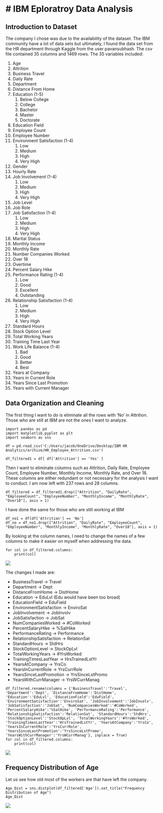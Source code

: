 # # IBM Eploratroy Data Analysis

## Introduction to Dataset

The company I chose was due to the availability of the dataset.  The IBM community have a lot of data sets but ultimately, I found the data set from the HR department through Kaggle from the user pavansubhash.  The csv file contained 35 columns and 1469 rows.  The 35 variables included:

1.	Age
2.	Attrition
3.	Business Travel
4.	Daily Rate
5.	Department 
6.	Distance From Home
7.	Education (1-5)
    1.	Below College
    2.	College
    3.	Bachelor
    4.	Master
    5.	Doctorate
8.	Education Field
9.	Employee Count
10.	Employee Number
11.	Environment Satisfaction (1-4)
    1.	Low
    2.	Medium
    3.	High
    4.	Very High
12.	Gender
13.	Hourly Rate
14.	Job Involvement (1-4)
    1.	Low
    2.	Medium
    3.	High
    4.	Very High
15.	Job Level
16.	Job Role
17.	Job Satisfaction (1-4)
    1.	Low
    2.	Medium
    3.	High
    4.	Very High
18.	Marital Status
19.	Monthly Income
20.	Monthly Rate
21.	Number Companies Worked
22.	Over 18
23.	Overtime
24.	Percent Salary Hike
25.	Performance Rating (1-4)
    1.	Low
    2.	Good
    3.	Excellent
    4.	Outstanding
26.	Relationship Satisfaction (1-4)
    1.	Low
    2.	Medium
    3.	High
    4.	Very High
27.	Standard Hours
28.	Stock Option Level
29.	Total Working Years
30.	Training Time Last Year
31.	Work Life Balance (1-4)
    1.	Bad
    2.	Good
    3.	Better
    4.	Best
32.	Years at Company
33.	Years in Current Role
34.	Years Since Last Promotion
35.	Years with Current Manager

## Data Organization and Cleaning

The first thing I want to do is eliminate all the rows with ‘No’ in Attrition.  Those who are still at IBM are not the ones I want to analyze. 

```
import pandas as pd
import matplotlib.pyplot as plt
import seaborn as sns

df = pd.read_csv('C:/Users/jacob/OneDrive/Desktop/IBM HR Analytics/archive/HR_Employee_Attrition.csv')

df_filtered1 = df[ df['Attrition'] == 'Yes' ]
```

Then I want to eliminate columns such as Attrition, Daily Rate, Employee Count, Employee Number, Monthly Income, Monthly Rate, and Over 18.  These columns are either redundant or not necessary for the analysis I want to conduct.  I am now left with 237 rows and 28 columns.

```
df_filtered = df_filtered1.drop(["Attrition", "DailyRate", "EmployeeCount", "EmployeeNumber", "MonthlyIncome", "MonthlyRate", "Over18"], axis = 1)
```

I have done the same for those who are still working at IBM

```
df_no1 = df[df['Attrition'] == 'No']
df_no = df_no1.drop(["Attrition", "DailyRate", "EmployeeCount", "EmployeeNumber", "MonthlyIncome", "MonthlyRate", "Over18"], axis = 1)
```

By looking at the column names, I need to change the names of a few columns to make it easier on myself when addressing the data.

```
for col in df_filtered.columns:
    print(col)
```

![](C:/Users/jacob/OneDrive/Desktop/IBM_HR_Analytics/Pictures/Unchanged_Columns.png)

The changes I made are:
* BusinessTravel -> Travel
* Department -> Dept
* DistanceFromHome -> DistHome
* Education -> EduLvl (Edu would have been too broad)
* EducationField -> EduField
* EnvironmentSatisfaction -> EnviroSat
* JobInvolvement -> JobInvolv
* JobSatisfaction -> JobSat
* NumCompaniesWorked -> #CoWorked
* PercentSalaryHike -> %SalHike
* PerformanceRating -> Performance
* RelationshipSatisfaction -> RelationSat
* StandardHours -> StdHrs
* StockOptionLevel -> StockOpLvl
* TotalWorkingYears -> #YrsWorked
* TrainingTimesLastYear -> HrsTrainedLstYr
* YearsAtCompany -> YrsCo
* YearsInCurrentRole -> YrsCurrRole
* YearsSinceLastPromotion -> YrsSinceLstPromo
* YearsWithCurrManager -> YrsWCurrManag

```
df_filtered.rename(columns = {'BusinessTravel':'Travel', 'Department':'Dept', 'DistanceFromHome':'DistHome', 'Education':'EduLvl', 'EducationField':'EduField', 'EnvironmentSatisfaction':'EnviroSat', 'JobInvolvement':'JobInvolv', 'JobSatisfaction':'JobSat', 'NumCompaniesWorked':'#CoWorked', 'PercentSalaryHike':'%SalHike', 'PerformanceRating':'Performance', 'RelationshipSatisfaction':'RelationSat', 'StandardHours':'StdHrs', 'StockOptionLevel':'StockOpLvl', 'TotalWorkingYears':'#YrsWorked', 'TrainingTimesLastYear':'HrsTrainedLstYr', 'YearsAtCompany':'YrsCo', 'YearsInCurrentRole':'YrsCurrRole', 'YearsSinceLastPromotion':'YrsSinceLstPromo', 'YearsWithCurrManager':'YrsWCurrManag'}, inplace = True)
for col in df_filtered.columns:
    print(col)
```

![](C:/Users/jacob/OneDrive/Desktop/IBM_HR_Analytics/Pictures/Changed_Columns.png)

## Frequency Distribution of Age

Let us see how old most of the workers are that have left the company.

```
Age_Dist = sns.distplot(df_filtered['Age']).set_title("Frequency Distribution of Age")
Age_Dist
```

![](C:/Users/jacob/OneDrive/Desktop/IBM_HR_Analytics/Pictures/Frequency_of_Age.png)
